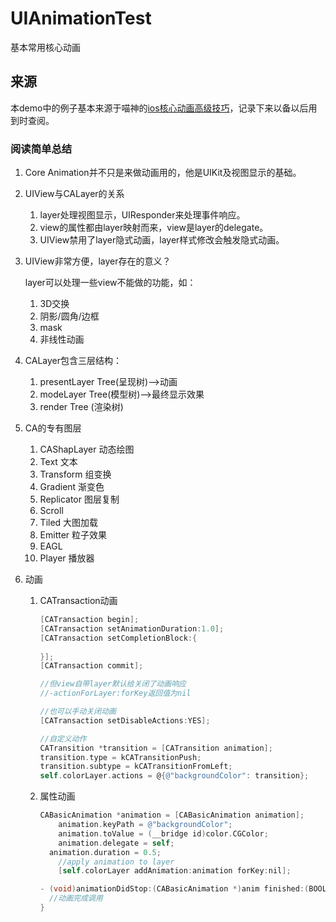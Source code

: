 # UIAnimationTest
基本常用核心动画

## 来源
本demo中的例子基本来源于喵神的[ios核心动画高级技巧](https://zsisme.gitbooks.io/ios-/content/)，记录下来以备以后用到时查阅。

### 阅读简单总结

1. Core Animation并不只是来做动画用的，他是UIKit及视图显示的基础。

2. UIView与CALayer的关系

   1. layer处理视图显示，UIResponder来处理事件响应。
   2. view的属性都由layer映射而来，view是layer的delegate。
   3. UIView禁用了layer隐式动画，layer样式修改会触发隐式动画。

3. UIView非常方便，layer存在的意义？

   layer可以处理一些view不能做的功能，如：

   1. 3D交换
   2. 阴影/圆角/边框
   3. mask
   4. 非线性动画

4. CALayer包含三层结构：

   1. presentLayer Tree(呈现树)—>动画
   2. modeLayer Tree(模型树)—>最终显示效果
   3. render Tree (渲染树)

5. CA的专有图层

   1. CAShapLayer 动态绘图
   2. Text 文本
   3. Transform 组变换
   4. Gradient 渐变色
   5. Replicator 图层复制
   6. Scroll 
   7. Tiled 大图加载
   8. Emitter 粒子效果
   9. EAGL
   10. Player 播放器

6. 动画


   1. CATransaction动画

      ```objective-c
      [CATransaction begin]; 
      [CATransaction setAnimationDuration:1.0];
      [CATransaction setCompletionBlock:{
        
      }]; 
      [CATransaction commit]; 

      //但view自带layer默认给关闭了动画响应
      //-actionForLayer:forKey返回值为nil

      //也可以手动关闭动画
      [CATransaction setDisableActions:YES];

      //自定义动作
      CATransition *transition = [CATransition animation];
      transition.type = kCATransitionPush;
      transition.subtype = kCATransitionFromLeft;
      self.colorLayer.actions = @{@"backgroundColor": transition};
      ```



   2. 属性动画

      ```objective-c
      CABasicAnimation *animation = [CABasicAnimation animation];
          animation.keyPath = @"backgroundColor";
          animation.toValue = (__bridge id)color.CGColor;
          animation.delegate = self;
      	animation.duration = 0.5;
          //apply animation to layer
          [self.colorLayer addAnimation:animation forKey:nil];

      - (void)animationDidStop:(CABasicAnimation *)anim finished:(BOOL)flag {
        //动画完成调用
      }
      ```

